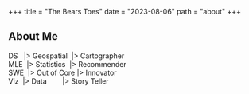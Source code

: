 +++
title = "The Bears Toes"
date = "2023-08-06"
path = "about"
+++

## About Me

DS &nbsp;&nbsp;|> Geospatial            &nbsp;|> Cartographer \
MLE      &nbsp;|> Statistics            &nbsp;|> Recommender \
SWE      &nbsp;|> Out of Core                 |> Innovator \
Viz      &nbsp;|> Data  &nbsp;&nbsp;&nbsp;&nbsp;&nbsp;&nbsp;&nbsp;|> Story Teller
